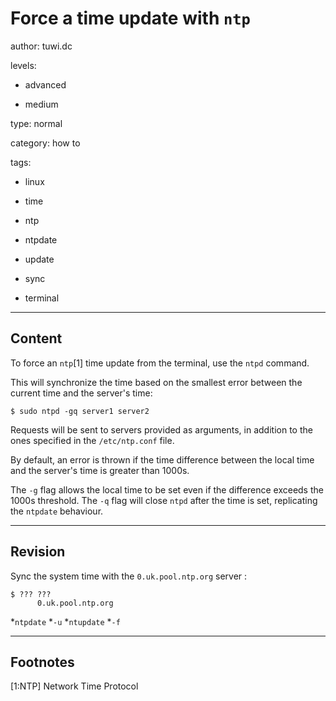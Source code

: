 # Force a time update with `ntp`

author: tuwi.dc

levels:

  - advanced

  - medium

type: normal

category: how to

tags:

  - linux

  - time

  - ntp

  - ntpdate

  - update

  - sync

  - terminal

---
## Content

To force an `ntp`[1] time update from the terminal, use the `ntpd` command.

This will synchronize the time based on the smallest error between the current time and the server's time:
```
$ sudo ntpd -gq server1 server2
``` 
Requests will be sent to servers provided as arguments, in addition to the ones specified in the `/etc/ntp.conf` file.

By default, an error is thrown if the time difference between the local time and the server's time is greater than 1000s.

The `-g` flag allows the local time to be set even if the difference exceeds the 1000s threshold. The `-q` flag will close `ntpd` after the time is set, replicating the `ntpdate` behaviour.

---
## Revision

Sync the system time with the  `0.uk.pool.ntp.org`  server :
```
$ ??? ??? 
      0.uk.pool.ntp.org
```
*`ntpdate`
*`-u`
*`ntupdate`
*`-f`

---
## Footnotes

[1:NTP]
Network Time Protocol